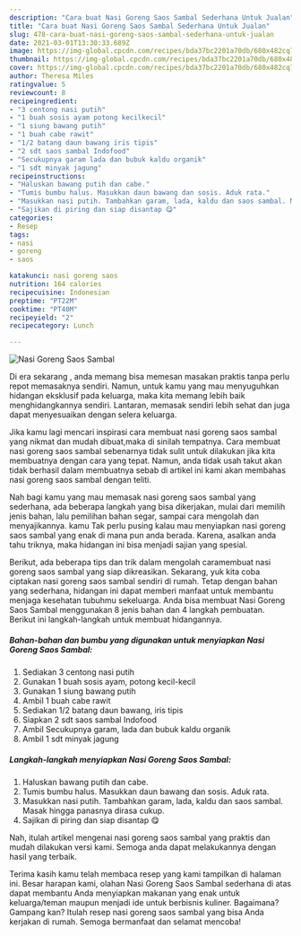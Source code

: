 ```yaml
---
description: "Cara buat Nasi Goreng Saos Sambal Sederhana Untuk Jualan"
title: "Cara buat Nasi Goreng Saos Sambal Sederhana Untuk Jualan"
slug: 478-cara-buat-nasi-goreng-saos-sambal-sederhana-untuk-jualan
date: 2021-03-01T13:30:33.689Z
image: https://img-global.cpcdn.com/recipes/bda37bc2201a70db/680x482cq70/nasi-goreng-saos-sambal-foto-resep-utama.jpg
thumbnail: https://img-global.cpcdn.com/recipes/bda37bc2201a70db/680x482cq70/nasi-goreng-saos-sambal-foto-resep-utama.jpg
cover: https://img-global.cpcdn.com/recipes/bda37bc2201a70db/680x482cq70/nasi-goreng-saos-sambal-foto-resep-utama.jpg
author: Theresa Miles
ratingvalue: 5
reviewcount: 8
recipeingredient:
- "3 centong nasi putih"
- "1 buah sosis ayam potong kecilkecil"
- "1 siung bawang putih"
- "1 buah cabe rawit"
- "1/2 batang daun bawang iris tipis"
- "2 sdt saos sambal Indofood"
- "Secukupnya garam lada dan bubuk kaldu organik"
- "1 sdt minyak jagung"
recipeinstructions:
- "Haluskan bawang putih dan cabe."
- "Tumis bumbu halus. Masukkan daun bawang dan sosis. Aduk rata."
- "Masukkan nasi putih. Tambahkan garam, lada, kaldu dan saos sambal. Masak hingga panasnya dirasa cukup."
- "Sajikan di piring dan siap disantap 😋"
categories:
- Resep
tags:
- nasi
- goreng
- saos

katakunci: nasi goreng saos 
nutrition: 164 calories
recipecuisine: Indonesian
preptime: "PT22M"
cooktime: "PT40M"
recipeyield: "2"
recipecategory: Lunch

---
```



![Nasi Goreng Saos Sambal](https://img-global.cpcdn.com/recipes/bda37bc2201a70db/680x482cq70/nasi-goreng-saos-sambal-foto-resep-utama.jpg)

Di era  sekarang , anda memang bisa memesan masakan praktis tanpa perlu repot memasaknya sendiri. Namun, untuk kamu yang mau menyuguhkan hidangan eksklusif pada keluarga, maka kita memang lebih baik menghidangkannya sendiri. Lantaran, memasak sendiri lebih sehat dan juga dapat menyesuaikan dengan selera keluarga.

Jika kamu lagi mencari inspirasi cara membuat nasi goreng saos sambal yang nikmat dan mudah dibuat,maka di sinilah tempatnya. Cara membuat nasi goreng saos sambal  sebenarnya tidak sulit untuk dilakukan jika kita membuatnya dengan cara yang tepat. Namun, anda tidak usah takut akan tidak berhasil dalam membuatnya 
sebab di artikel ini kami akan membahas nasi goreng saos sambal dengan teliti.  



Nah bagi kamu yang mau memasak nasi goreng saos sambal yang sederhana, ada beberapa langkah yang bisa dikerjakan, mulai dari memilih jenis bahan, lalu pemilihan bahan segar, sampai cara mengolah dan menyajikannya. kamu Tak perlu pusing kalau mau menyiapkan nasi goreng saos sambal yang enak di mana pun anda berada. Karena, asalkan anda  tahu triknya, maka hidangan ini bisa menjadi sajian yang spesial.

Berikut, ada beberapa tips dan trik dalam mengolah caramembuat nasi goreng saos sambal yang siap dikreasikan. Sekarang, yuk kita coba ciptakan nasi goreng saos sambal sendiri di rumah. Tetap dengan bahan yang sederhana, hidangan ini dapat memberi manfaat untuk membantu menjaga kesehatan tubuhmu sekeluarga. Anda bisa membuat Nasi Goreng Saos Sambal menggunakan 8 jenis bahan dan 4 langkah pembuatan. Berikut ini langkah-langkah untuk membuat hidangannya.

<!--inarticleads1-->

##### Bahan-bahan dan bumbu yang digunakan untuk menyiapkan Nasi Goreng Saos Sambal:

1. Sediakan 3 centong nasi putih
1. Gunakan 1 buah sosis ayam, potong kecil-kecil
1. Gunakan 1 siung bawang putih
1. Ambil 1 buah cabe rawit
1. Sediakan 1/2 batang daun bawang, iris tipis
1. Siapkan 2 sdt saos sambal Indofood
1. Ambil Secukupnya garam, lada dan bubuk kaldu organik
1. Ambil 1 sdt minyak jagung




<!--inarticleads2-->

##### Langkah-langkah menyiapkan Nasi Goreng Saos Sambal:

1. Haluskan bawang putih dan cabe.
1. Tumis bumbu halus. Masukkan daun bawang dan sosis. Aduk rata.
1. Masukkan nasi putih. Tambahkan garam, lada, kaldu dan saos sambal. Masak hingga panasnya dirasa cukup.
1. Sajikan di piring dan siap disantap 😋




Nah, itulah artikel mengenai  nasi goreng saos sambal  yang praktis dan mudah dilakukan versi kami. Semoga anda dapat melakukannya dengan hasil yang terbaik. 

Terima kasih kamu telah membaca resep yang kami tampilkan di halaman ini. Besar harapan kami, olahan  Nasi Goreng Saos Sambal sederhana di atas dapat membantu Anda menyiapkan makanan yang enak untuk keluarga/teman maupun menjadi ide untuk berbisnis kuliner. Bagaimana? Gampang kan? Itulah resep nasi goreng saos sambal yang bisa Anda kerjakan di rumah. Semoga bermanfaat dan selamat mencoba!

